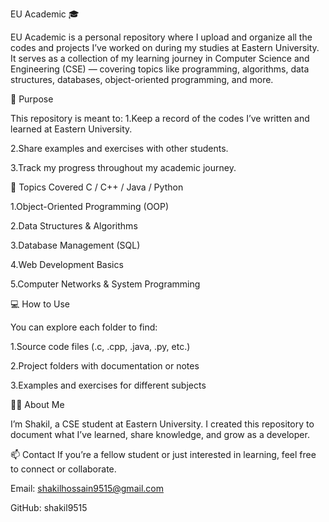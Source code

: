 EU Academic 🎓

EU Academic is a personal repository where I upload and organize all the codes and projects I’ve worked on during my studies at Eastern University.
It serves as a collection of my learning journey in Computer Science and Engineering (CSE) — covering topics like programming, algorithms, data structures, databases, object-oriented programming, and more.

📘 Purpose

This repository is meant to:
1.Keep a record of the codes I’ve written and learned at Eastern University.

2.Share examples and exercises with other students.

3.Track my progress throughout my academic journey.

🧠 Topics Covered
C / C++ / Java / Python

1.Object-Oriented Programming (OOP)

2.Data Structures & Algorithms

3.Database Management (SQL)

4.Web Development Basics

5.Computer Networks & System Programming

💻 How to Use

You can explore each folder to find:

1.Source code files (.c, .cpp, .java, .py, etc.)

2.Project folders with documentation or notes

3.Examples and exercises for different subjects

🧑‍💻 About Me

I’m Shakil, a CSE student at Eastern University.
I created this repository to document what I’ve learned, share knowledge, and grow as a developer.

📫 Contact
If you’re a fellow student or just interested in learning, feel free to connect or collaborate.

Email: shakilhossain9515@gmail.com

GitHub: shakil9515
